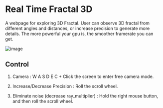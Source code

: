 # Real Time Fractal 3D

A webpage for exploring 3D Fractal. User can observe 3D fractal from different angles and distances, or increase precision to generate more details.
The more powerful your gpu is, the smoother framerate you can get. 

![image]("src/data/samples/1/1.png")

## Control

1. Camera : W A S D E C + Click the screen to enter free camera mode.

2. Increase/Decrease Precision : Roll the scroll wheel.

3. Eliminate noise (decrease ray_multiplier) : Hold the right mouse button, and then roll the scroll wheel.


